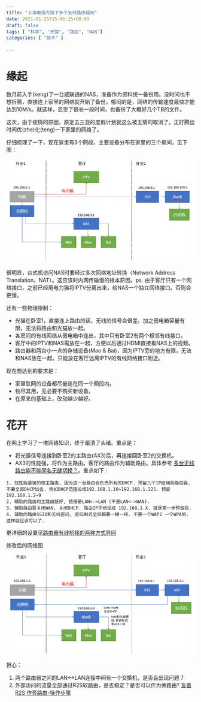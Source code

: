 ```yaml
---
title: "上海电信光猫下多个无线路由组网"
date: 2021-01-25T15:06:25+08:00
draft: false
tags: [ "科学", "光猫", "路由", "NAS"]
categories: [ "技术" ]

---
```


# 缘起
数月前入手(keng)了一台威联通的NAS，准备作为资料统一备份用。没时间也不想折腾，直接连上家里的网络就开始了备份。郁闷的是，网络的传输速度最快才能达到10M/s。就这样，忍受了很长一段时间，也备份了大概好几个TB的文件。

这次，由于疫情的原因，原定去三亚的度假计划就这么被无情的取消了。正好腾出时间优(zhe)化(teng)一下家里的网络了。

仔细梳理了一下，现在家里有3个网段，主要设备分布在家里的三个房间，见下图：

![](Pre.PNG)

很明显，台式机访问NAS时要经过多次网络地址转换（Network Address Translation，NAT）。这应该时内网传输慢的根本原因。ps. 由于客厅只有一个网络接口，之前已经用电力猫将IPTV分离出来，给NAS一个独立网络接口。否则会更慢。

还有一些物理限制：
- 光猫在卧室1，直接连上路由的话，无线的信号会很差。加之弱电箱容量有限，无法将路由和光猫放一起。
- 各房间的有线网络从弱电箱中连出，其中只有卧室2有两个相邻有线接口。
- 客厅中的IPTV和NAS需放在一起，方便以后通过HDMI直接看NAS上的视频。
- 路由器和两台小一点的存储设备(Mao & Bai)，因为IPTV旁的地方有限，无法和NAS放在一起。只能放在客厅远离IPTV的有线网络接口附近。

现在想达到的要求是：
- 家里联网的设备都尽量连在同一个网段内。
- 物尽其用，无必要不购买新设备。
- 在原来的基础上，改动越少越好。

# 花开

在网上学习了一堆网络知识，终于厘清了头绪。重点是：
- 将光猫信号连接到卧室2的主路由(AX3)后，再连接回卧室2的交换机。
- AX3的性能强，将作为主路由。客厅的路由作为辅助路由。具体参考 [多台无线路由能不能同名无缝切换？](https://v2ex.com/t/195096?__cf_chl_jschl_tk__=f2bc290606679e70b9885c6a78c21e9b945fde92-1611555065-0-AesljIQjJ9J44A5osWjO78SC9b1JF1QzrcvWioCada5po39sj_pyNxRMc7UUP5sn127Tlu3pQEDIXkDWe1Ib2xwpwvTy87sgu_h34BJeXYyKCT4MM2gdzQpKfZ9qIgiVycNXCxEFl13S-SXQSFQevA1lqh3nh0s9TCHj-oJGtzB_pSruRQoJ8kCoMa0SX7EA6YiwymXpe-803Yn0Rwa3IOjVz9xyv10kEGAKjvRDiOlgRcRwmDGMivalAlKBK8PqpsYqaVADii_2sSSCbkJD9zv-bVURZopMqKd_wGo4s0D49lHIlbttJtuSI6iKjynWZB-NOOtox97j1i9_FTwCtU7Ve-pN7ADYhFuKI01Vz9jvdo_jiqSXdTxF1k3QBWIdeg)。重点如下：

```
1. 找性能最强的做主路由, 因为这一台路由会负责所有的DHCP. 预留几个IP给辅助路由器, 不要全部DHCP出去. 例如DHCP范围设成192.168.1.10~192.168.1.225. 预留192.168.1.2~9
2. 辅助的路由和主路由链好, 链接是LAN<->LAN (不是LAN<->WAN).
3. 辅助路由要关闭WAN, 关闭DHCP. 路由IP手动设成 192.168.1.X. 就是第一步预留段.
4. 辅助的路由SSID和无线密码, 密码制式全部都要一模一样. 不要一个WAP2 一个WPA的. 这样就应该可以了.
```

更详细的设置见[路由器有线桥接的两种方式异同](https://blog.csdn.net/silyvin/article/details/49667019)

修改后的网络图

![](Post.PNG)

担心：
1. 两个路由器之间的LAN<->LAN连接中间有一个交换机，是否会出现问题？
2. 外部访问的流量全部通过R2S软路由，是否稳定？是否可以作为旁路由? [友善R2S 作旁路由-操作步骤](https://www.yuque.com/5zhimao/fwgq3b/gs26w1)


